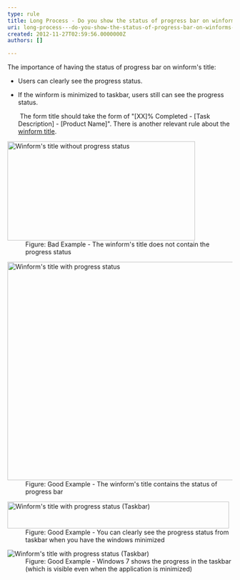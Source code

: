 ```yaml
---
type: rule
title: Long Process - Do you show the status of progress bar on winform's title?
uri: long-process---do-you-show-the-status-of-progress-bar-on-winforms-title
created: 2012-11-27T02:59:56.0000000Z
authors: []

---
```


 
The importance of having the status of progress bar on winform's title:

- Users can clearly see the progress status.
- If the winform is minimized to taskbar, users still can see the progress status.

   ​
The form title should take the form of "[XX]% Completed - [Task Description] - [Product Name]".
There is another relevant rule about the [winform title](http&#58;//www.ssw.com.au/ssw/Standards/Rules/RulestoBetterInterfaces-Windows-Applications.aspx#TitleBarCaption).
<dl class="badImage"><dt><img alt="Winform's title without progress status" src="http&#58;//www.ssw.com.au/ssw/Standards/Rules/Images/BadProgressForm.gif" width="420" height="222"></dt>
<dd>Figure&#58; Bad Example - The winform's title does not contain the progress status</dd></dl><dl class="goodImage"><dt><img alt="Winform's title with progress status" src="http&#58;//www.ssw.com.au/ssw/Standards/Rules/Images/GoodProgressForm.gif" width="580" height="489"></dt>
<dd>Figure&#58; Good Example - The winform's title contains the status of progress bar</dd></dl><dl class="goodImage"><dt><img alt="Winform's title with progress status (Taskbar)" src="http&#58;//www.ssw.com.au/ssw/Standards/Rules/Images/GoodProgressFormTaskbar.gif" width="496" height="60"></dt>
<dd>Figure&#58; Good Example - You can clearly see the progress status from taskbar when you have the windows minimized</dd></dl><dl class="goodImage"><dt><img alt="Winform's title with progress status (Taskbar)" src="http&#58;//www.ssw.com.au/ssw/Standards/Rules/Images/TaskBarProgress.png"></dt>
<dd>Figure&#58; Good Example - Windows 7 shows the progress in the taskbar (which is visible even when the application is minimized)</dd></dl>
